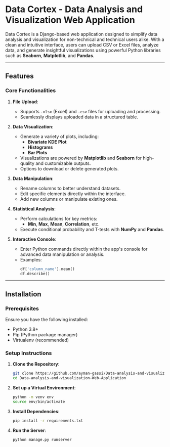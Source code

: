 # Data Cortex - Data Analysis and Visualization Web Application

Data Cortex is a Django-based web application designed to simplify data analysis and visualization for non-technical and technical users alike. With a clean and intuitive interface, users can upload CSV or Excel files, analyze data, and generate insightful visualizations using powerful Python libraries such as **Seaborn**, **Matplotlib**, and **Pandas**.

---

## Features

### Core Functionalities
1. **File Upload**:
   - Supports `.xlsx` (Excel) and `.csv` files for uploading and processing.
   - Seamlessly displays uploaded data in a structured table.

2. **Data Visualization**:
   - Generate a variety of plots, including:
     - **Bivariate KDE Plot**
     - **Histograms**
     - **Bar Plots**
   - Visualizations are powered by **Matplotlib** and **Seaborn** for high-quality and customizable outputs.
   - Options to download or delete generated plots.

3. **Data Manipulation**:
   - Rename columns to better understand datasets.
   - Edit specific elements directly within the interface.
   - Add new columns or manipulate existing ones.

4. **Statistical Analysis**:
   - Perform calculations for key metrics:
     - **Min**, **Max**, **Mean**, **Correlation**, etc.
   - Execute conditional probability and T-tests with **NumPy** and **Pandas**.

5. **Interactive Console**:
   - Enter Python commands directly within the app's console for advanced data manipulation or analysis.
   - Examples:
     ```python
     df['column_name'].mean()
     df.describe()
     ```

---

## Installation

### Prerequisites
Ensure you have the following installed:
- Python 3.8+
- Pip (Python package manager)
- Virtualenv (recommended)

### Setup Instructions
1. **Clone the Repository**:
   ```bash
   git clone https://github.com/ayman-gassi/Data-analysis-and-visualization-Web-Application
   cd Data-analysis-and-visualization-Web-Application

2. **Set up a Virtual Environment**:
    ```bash 
    python -m venv env
    source env/bin/activate

3. **Install Dependencies**:
    ```bash
    pip install -r requirements.txt

4. **Run the Server**:
    ```bash
    python manage.py runserver

